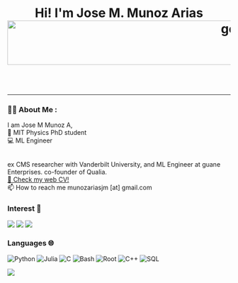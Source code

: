 
<h1 align="center">
  Hi! I'm Jose M. Munoz Arias
  <img src="https://c.tenor.com/A86hwUcOp10AAAAC/black-white.gif" alt="geo" width="1000" height="100">

 </h1>
 
 <br>
 <br>
 
 ---
### :man_technologist: About Me :
I am Jose M Munoz A, <br>
 🧪 MIT Physics PhD student <br>
 💻 ML Engineer
 
<br>
ex CMS researcher with Vanderbilt University, and ML Engineer at guane Enterprises.
co-founder of Qualia.

<br>
<a href="http://munozariasjm.github.io"> 📜 Check my web CV!</a> <br>
📫 How to reach me munozariasjm [at] gmail.com<br>


### Interest 👀 

[![](https://img.shields.io/badge/-⚛️%20Physics-000)]()
[![](https://img.shields.io/badge/-🦾%20MachineLearning-000)]()
[![](https://img.shields.io/badge/-📝%20NLP-000)]()


### Languages 🌐

![Python](https://img.shields.io/badge/-Python-000?&logo=Python)
![Julia](https://img.shields.io/badge/-Julia-000?&logo=Julia)
![C](https://img.shields.io/badge/-C-000?&logo=C)
![Bash](https://img.shields.io/badge/-Bash-000?&logo=Bash&logoColor=007396)
![Root](https://img.shields.io/badge/-Root-000?&logo=Root)
![C++](https://img.shields.io/badge/-C++-000?&logo=c%2b%2b&logoColor=00599C)
![SQL](https://img.shields.io/badge/-SQL-000?&logo=MySQL)

![](http://github-profile-summary-cards.vercel.app/api/cards/profile-details?username=munozariasjm&theme=github)
